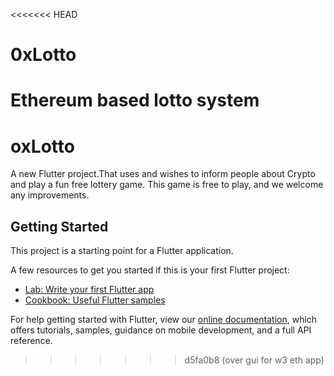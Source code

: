 <<<<<<< HEAD
# 0xLotto
Ethereum based lotto system
=======
# oxLotto

A new Flutter project.That uses and wishes to inform people about Crypto and play a fun 
free lottery game. This game is free to play, and we welcome any improvements. 

## Getting Started

This project is a starting point for a Flutter application.

A few resources to get you started if this is your first Flutter project:

- [Lab: Write your first Flutter app](https://flutter.dev/docs/get-started/codelab)
- [Cookbook: Useful Flutter samples](https://flutter.dev/docs/cookbook)

For help getting started with Flutter, view our
[online documentation](https://flutter.dev/docs), which offers tutorials,
samples, guidance on mobile development, and a full API reference.
>>>>>>> d5fa0b8 (over gui for w3 eth app)
